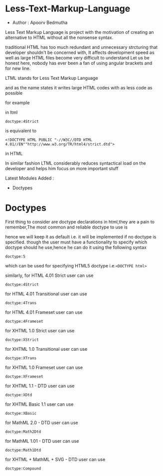 # Less-Text-Markup-Language
* Author : Apoorv Bedmutha

Less Text Markup Language is project with the motivation of creating an alternative to HTML without all the nonsense syntax.

traditional HTML has too much redundant and unnecessary strcturing that developer shouldn't be concerned with,
It affects development speed as well as large HTML files become very difficult to understand
Let us be honest here, nobody has ever been a fan of using  angular brackets and <br /> for new line.

LTML stands for Less Text Markup Language

and as the name states it writes large HTML codes with as less code as possible

for example

in ltml
```
doctype:4Strict
```

is equivalent to 

```
<!DOCTYPE HTML PUBLIC "-//W3C//DTD HTML 4.01//EN""http://www.w3.org/TR/html4/strict.dtd">
```
in HTML

In similar fashion LTML considerably reduces syntactical load on the developer and helps him focus on more important stuff

Latest Modules Added :
- Doctypes

# Doctypes

First thing to consider are doctype declarations in html,they are a pain to remember,The most common and reliable doctype to use is 

<!DOCTYPE html>

hence we will keep it as default i.e. it will be implemented if no doctype is specified.
though the user must have a functionality to specify which doctype should he use,hence he can do it using the following syntax
```
doctype:5 
```
which can be used for specifying HTML5 doctype i.e.`<DOCTYPE html>`

similarly,
for HTML 4.01 Strict user can use 
```
doctype:4Strict
```
for HTML 4.01 Transitional user can use 
```
doctype:4Trans
```
for HTML 4.01 Frameset user can use 
```
doctype:4Frameset
```
for XHTML 1.0 Strict user can use 
```
doctype:XStrict
```
for XHTML 1.0 Transitional user can use 
```
doctype:XTrans
```
for XHTML 1.0 Frameset user can use 
```
doctype:XFrameset
```
for XHTML 1.1 - DTD user can use 
```
doctype:XDtd
```
for XHTML Basic 1.1 user can use 
```
doctype:XBasic
```

for MathML 2.0 - DTD user can use 
```
doctype:Math2Dtd
```
for MathML 1.01 - DTD user can use 
```
doctype:Math1Dtd
```
for XHTML + MathML + SVG - DTD user can use 
```
doctype:Compound
```
